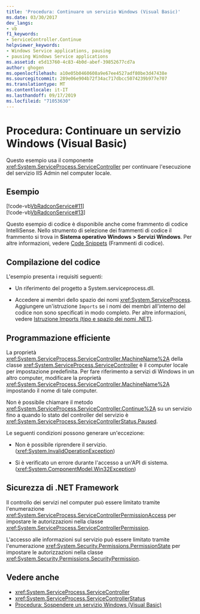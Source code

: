```yaml
---
title: 'Procedura: Continuare un servizio Windows (Visual Basic)'
ms.date: 03/30/2017
dev_langs:
- vb
f1_keywords:
- ServiceController.Continue
helpviewer_keywords:
- Windows Service applications, pausing
- pausing Windows Service applications
ms.assetid: e5d13760-4c83-4b0d-abef-39852677cd7a
author: ghogen
ms.openlocfilehash: a10e05b0460608a9e67ee4527adf80be3d47438e
ms.sourcegitcommit: 289e06e904b72f34ac717dbcc5074239b977e707
ms.translationtype: MT
ms.contentlocale: it-IT
ms.lasthandoff: 09/17/2019
ms.locfileid: "71053630"
---
```

# <a name="how-to-continue-a-windows-service-visual-basic"></a>Procedura: Continuare un servizio Windows (Visual Basic)
Questo esempio usa il componente <xref:System.ServiceProcess.ServiceController> per continuare l'esecuzione del servizio IIS Admin nel computer locale.  
  
## <a name="example"></a>Esempio  
 [!code-vb[VbRadconService#11](../../../samples/snippets/visualbasic/VS_Snippets_VBCSharp/VbRadconService/VB/MyNewService.vb#11)]  
[!code-vb[VbRadconService#13](../../../samples/snippets/visualbasic/VS_Snippets_VBCSharp/VbRadconService/VB/MyNewService.vb#13)]  
  
 Questo esempio di codice è disponibile anche come frammento di codice IntelliSense. Nello strumento di selezione dei frammenti di codice il frammento si trova in **Sistema operativo Windows > Servizi Windows**. Per altre informazioni, vedere [Code Snippets](/visualstudio/ide/code-snippets) (Frammenti di codice).  
  
## <a name="compiling-the-code"></a>Compilazione del codice  
 L'esempio presenta i requisiti seguenti:  
  
- Un riferimento del progetto a System.serviceprocess.dll.  
  
- Accedere ai membri dello spazio dei nomi <xref:System.ServiceProcess>. Aggiungere un'istruzione `Imports` se i nomi dei membri all'interno del codice non sono specificati in modo completo. Per altre informazioni, vedere [Istruzione Imports (tipo e spazio dei nomi .NET)](../../visual-basic/language-reference/statements/imports-statement-net-namespace-and-type.md).  
  
## <a name="robust-programming"></a>Programmazione efficiente  
 La proprietà <xref:System.ServiceProcess.ServiceController.MachineName%2A> della classe <xref:System.ServiceProcess.ServiceController> è il computer locale per impostazione predefinita. Per fare riferimento a servizi di Windows in un altro computer, modificare la proprietà <xref:System.ServiceProcess.ServiceController.MachineName%2A> impostando il nome di tale computer.  
  
 Non è possibile chiamare il metodo <xref:System.ServiceProcess.ServiceController.Continue%2A> su un servizio fino a quando lo stato del controller del servizio è <xref:System.ServiceProcess.ServiceControllerStatus.Paused>.  
  
 Le seguenti condizioni possono generare un'eccezione:  
  
- Non è possibile riprendere il servizio. (<xref:System.InvalidOperationException>)  
  
- Si è verificato un errore durante l'accesso a un'API di sistema. (<xref:System.ComponentModel.Win32Exception>)  
  
## <a name="net-framework-security"></a>Sicurezza di .NET Framework  
 Il controllo dei servizi nel computer può essere limitato tramite l'enumerazione <xref:System.ServiceProcess.ServiceControllerPermissionAccess> per impostare le autorizzazioni nella classe <xref:System.ServiceProcess.ServiceControllerPermission>.  
  
 L'accesso alle informazioni sul servizio può essere limitato tramite l'enumerazione <xref:System.Security.Permissions.PermissionState> per impostare le autorizzazioni nella classe <xref:System.Security.Permissions.SecurityPermission>.  
  
## <a name="see-also"></a>Vedere anche

- <xref:System.ServiceProcess.ServiceController>
- <xref:System.ServiceProcess.ServiceControllerStatus>
- [Procedura: Sospendere un servizio Windows (Visual Basic)](how-to-pause-a-windows-service-visual-basic.md)

